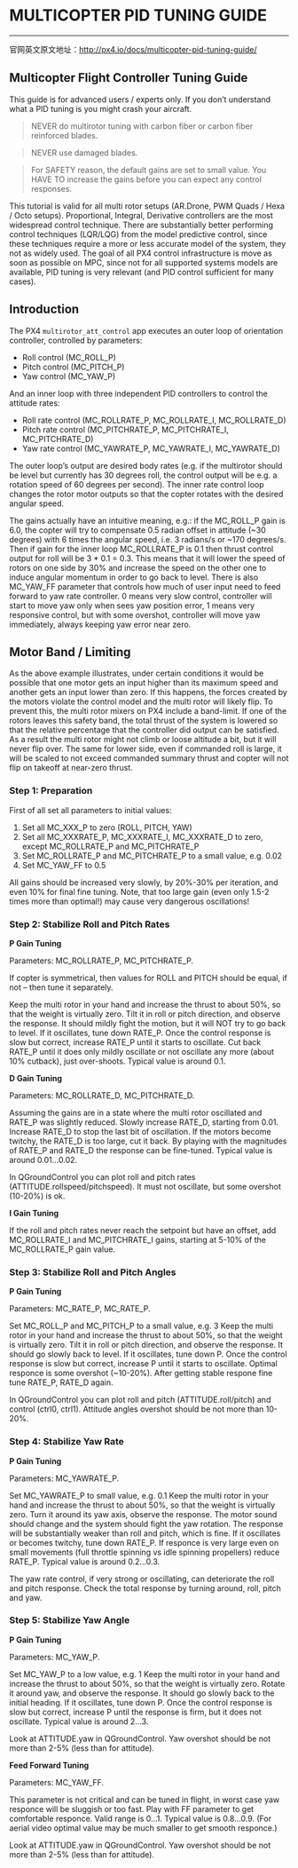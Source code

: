 # MULTICOPTER PID TUNING GUIDE 
---

官网英文原文地址：http://px4.io/docs/multicopter-pid-tuning-guide/

## Multicopter Flight Controller Tuning Guide
This guide is for advanced users / experts only. If you don’t understand what a PID tuning is you might crash your aircraft.

>NEVER do multirotor tuning with carbon fiber or carbon fiber reinforced blades.

>NEVER use damaged blades.

>For SAFETY reason, the default gains are set to small value. You HAVE TO increase the gains before you can expect any control responses. 

This tutorial is valid for all multi rotor setups (AR.Drone, PWM Quads / Hexa / Octo setups). Proportional, Integral, Derivative controllers are the most widespread control technique. There are substantially better performing control techniques (LQR/LQG) from the model predictive control, since these techniques require a more or less accurate model of the system, they not as widely used. The goal of all PX4 control infrastructure is move as soon as possible on MPC, since not for all supported systems models are available, PID tuning is very relevant (and PID control sufficient for many cases).


## Introduction


The PX4 `multirotor_att_control` app executes an outer loop of orientation controller, controlled by parameters:

* Roll control (MC_ROLL_P)
* Pitch control (MC_PITCH_P)
* Yaw control (MC_YAW_P)


And an inner loop with three independent PID controllers to control the attitude rates:

* Roll rate control (MC_ROLLRATE_P, MC_ROLLRATE_I, MC_ROLLRATE_D)
* Pitch rate control (MC_PITCHRATE_P, MC_PITCHRATE_I, MC_PITCHRATE_D)
* Yaw rate control (MC_YAWRATE_P, MC_YAWRATE_I, MC_YAWRATE_D)

The outer loop’s output are desired body rates (e.g. if the multirotor should be level but currently has 30 degrees roll, the control output will be e.g. a rotation speed of 60 degrees per second). The inner rate control loop changes the rotor motor outputs so that the copter rotates with the desired angular speed.


The gains actually have an intuitive meaning, e.g.: if the MC_ROLL_P gain is 6.0, the copter will try to compensate 0.5 radian offset in attitude (~30 degrees) with 6 times the angular speed, i.e. 3 radians/s or ~170 degrees/s. Then if gain for the inner loop MC_ROLLRATE_P is 0.1 then thrust control output for roll will be 3 * 0.1 = 0.3. This means that it will lower the speed of rotors on one side by 30% and increase the speed on the other one to induce angular momentum in order to go back to level.
There is also MC_YAW_FF parameter that controls how much of user input need to feed forward to yaw rate controller. 0 means very slow control, controller will start to move yaw only when sees yaw position error, 1 means very responsive control, but with some overshot, controller will move yaw immediately, always keeping yaw error near zero.


## Motor Band / Limiting


As the above example illustrates, under certain conditions it would be possible that one motor gets an input higher than its maximum speed and another gets an input lower than zero. If this happens, the forces created by the motors violate the control model and the multi rotor will likely flip. To prevent this, the multi rotor mixers on PX4 include a band-limit. If one of the rotors leaves this safety band, the total thrust of the system is lowered so that the relative percentage that the controller did output can be satisfied. As a result the multi rotor might not climb or loose altitude a bit, but it will never flip over. The same for lower side, even if commanded roll is large, it will be scaled to not exceed commanded summary thrust and copter will not flip on takeoff at near-zero thrust.


### Step 1: Preparation


First of all set all parameters to initial values:

1. Set all MC_XXX_P to zero (ROLL, PITCH, YAW)
2. Set all MC_XXXRATE_P, MC_XXXRATE_I, MC_XXXRATE_D to zero, except MC_ROLLRATE_P and MC_PITCHRATE_P
3. Set MC_ROLLRATE_P and MC_PITCHRATE_P to a small value, e.g. 0.02
4. Set MC_YAW_FF to 0.5

All gains should be increased very slowly, by 20%-30% per iteration, and even 10% for final fine tuning. Note, that too large gain (even only 1.5-2 times more than optimal!) may cause very dangerous oscillations!


### Step 2: Stabilize Roll and Pitch Rates


**P Gain Tuning**

Parameters: MC_ROLLRATE_P, MC_PITCHRATE_P.

If copter is symmetrical, then values for ROLL and PITCH should be equal, if not – then tune it separately.

Keep the multi rotor in your hand and increase the thrust to about 50%, so that the weight is virtually zero. Tilt it in roll or pitch direction, and observe the response. It should mildly fight the motion, but it will NOT try to go back to level. If it oscillates, tune down RATE_P. Once the control response is slow but correct, increase RATE_P until it starts to oscillate. Cut back RATE_P until it does only mildly oscillate or not oscillate any more (about 10% cutback), just over-shoots. Typical value is around 0.1.

**D Gain Tuning**

Parameters: MC_ROLLRATE_D, MC_PITCHRATE_D.

Assuming the gains are in a state where the multi rotor oscillated and RATE_P was slightly reduced. Slowly increase RATE_D, starting from 0.01. Increase RATE_D to stop the last bit of oscillation. If the motors become twitchy, the RATE_D is too large, cut it back. By playing with the magnitudes of RATE_P and RATE_D the response can be fine-tuned. Typical value is around 0.01…0.02.

In QGroundControl you can plot roll and pitch rates (ATTITUDE.rollspeed/pitchspeed). It must not oscillate, but some overshot (10-20%) is ok.

**I Gain Tuning**

If the roll and pitch rates never reach the setpoint but have an offset, add MC_ROLLRATE_I and MC_PITCHRATE_I gains, starting at 5-10% of the MC_ROLLRATE_P gain value.


### Step 3: Stabilize Roll and Pitch Angles


**P Gain Tuning**

Parameters: MC_RATE_P, MC_RATE_P.

Set MC_ROLL_P and MC_PITCH_P to a small value, e.g. 3
Keep the multi rotor in your hand and increase the thrust to about 50%, so that the weight is virtually zero. Tilt it in roll or pitch direction, and observe the response. It should go slowly back to level. If it oscillates, tune down P. Once the control response is slow but correct, increase P until it starts to oscillate. Optimal responce is some overshot (~10-20%). After getting stable respone fine tune RATE_P, RATE_D again.

In QGroundControl you can plot roll and pitch (ATTITUDE.roll/pitch) and control (ctrl0, ctrl1). Attitude angles overshot should be not more than 10-20%.


### Step 4: Stabilize Yaw Rate


**P Gain Tuning**

Parameters: MC_YAWRATE_P.

Set MC_YAWRATE_P to small value, e.g. 0.1
Keep the multi rotor in your hand and increase the thrust to about 50%, so that the weight is virtually zero. Turn it around its yaw axis, observe the response. The motor sound should change and the system should fight the yaw rotation. The response will be substantially weaker than roll and pitch, which is fine. If it oscillates or becomes twitchy, tune down RATE_P. If responce is very large even on small movements (full throttle spinning vs idle spinning propellers) reduce RATE_P. Typical value is around 0.2…0.3.

The yaw rate control, if very strong or oscillating, can deteriorate the roll and pitch response. Check the total response by turning around, roll, pitch and yaw.


### Step 5: Stabilize Yaw Angle


**P Gain Tuning**

Parameters: MC_YAW_P.

Set MC_YAW_P to a low value, e.g. 1
Keep the multi rotor in your hand and increase the thrust to about 50%, so that the weight is virtually zero. Rotate it around yaw, and observe the response. It should go slowly back to the initial heading. If it oscillates, tune down P. Once the control response is slow but correct, increase P until the response is firm, but it does not oscillate. Typical value is around 2…3.

Look at ATTITUDE.yaw in QGroundControl. Yaw overshot should be not more than 2-5% (less than for attitude).

**Feed Forward Tuning**

Parameters: MC_YAW_FF.

This parameter is not critical and can be tuned in flight, in worst case yaw responce will be sluggish or too fast. Play with FF parameter to get comfortable responce. Valid range is 0…1. Typical value is 0.8…0.9. (For aerial video optimal value may be much smaller to get smooth responce.)

Look at ATTITUDE.yaw in QGroundControl. Yaw overshot should be not more than 2-5% (less than for attitude).
